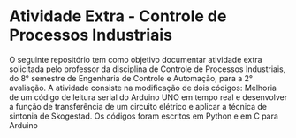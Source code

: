 # Atividade Extra - Controle de Processos Industriais

O seguinte repositório tem como objetivo documentar atividade extra solicitada pelo professor da disciplina de Controle de Processos Industriais, do 8° semestre de Engenharia de Controle e Automação, para a 2° avaliação.
A atividade consiste na modificação de dois códigos: Melhoria de um código de leitura serial do Arduino UNO em tempo real e desenvolver a função de transferência de um circuito elétrico e aplicar a técnica de sintonia de Skogestad. Os códigos foram escritos em Python e em C para Arduino
